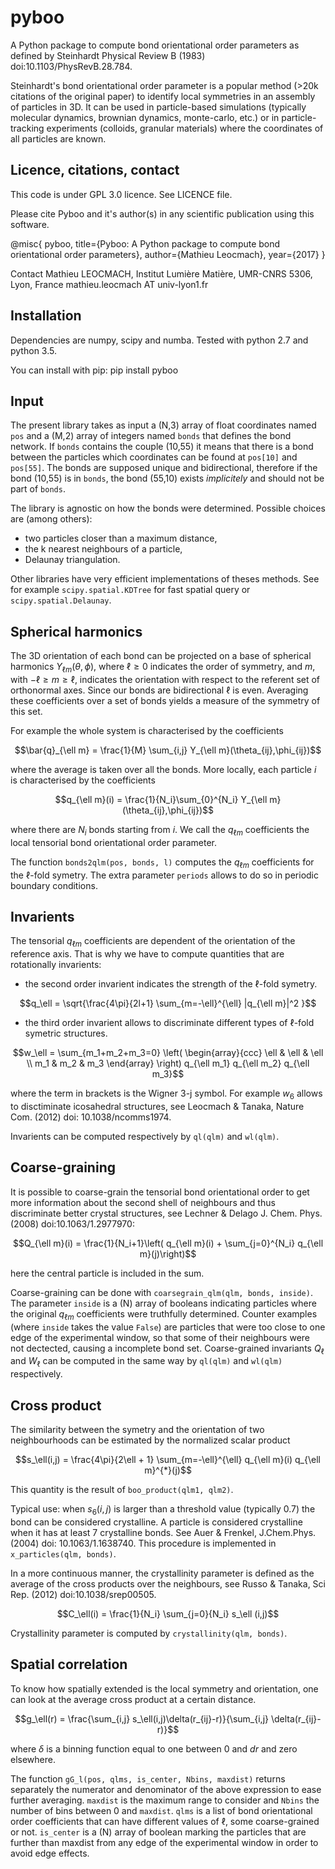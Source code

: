 # pyboo
A Python package to compute bond orientational order parameters as defined by Steinhardt Physical Review B (1983) doi:10.1103/PhysRevB.28.784.

Steinhardt's bond orientational order parameter is a popular method (>20k citations of the original paper) to identify local symmetries in an assembly of particles in 3D. It can be used in particle-based simulations (typically molecular dynamics, brownian dynamics, monte-carlo, etc.) or in particle-tracking experiments (colloids, granular materials) where the coordinates of all particles are known.

## Licence, citations, contact

This code is under GPL 3.0 licence. See LICENCE file.

Please cite Pyboo and it's author(s) in any scientific publication using this software.

@misc{
    pyboo, 
    title={Pyboo: A Python package to compute bond orientational order parameters},
    author={Mathieu Leocmach}, 
    year={2017}
}

Contact
    Mathieu LEOCMACH, Institut Lumière Matière, UMR-CNRS 5306, Lyon, France
    mathieu.leocmach AT univ-lyon1.fr
    

## Installation

Dependencies are numpy, scipy and numba. Tested with python 2.7 and python 3.5.

You can install with pip:
    pip install pyboo


## Input

The present library takes as input a (N,3) array of float coordinates named `pos` and a (M,2) array of integers named `bonds` that defines the bond network. If `bonds` contains the couple (10,55) it means that there is a bond between the particles which coordinates can be found at `pos[10]` and `pos[55]`. The bonds are supposed unique and bidirectional, therefore if the bond (10,55) is in `bonds`, the bond (55,10) exists *implicitely* and should not be part of `bonds`.

The library is agnostic on how the bonds were determined. Possible choices are (among others):
 - two particles closer than a maximum distance,
 - the k nearest neighbours of a particle,
 - Delaunay triangulation.
 
Other libraries have very efficient implementations of theses methods. See for example `scipy.spatial.KDTree` for fast spatial query or `scipy.spatial.Delaunay`.

## Spherical harmonics

The 3D orientation of each bond can be projected on a base of spherical harmonics $Y_{\ell m}(\theta,\phi)$, where $\ell \geq 0$ indicates the order of symmetry, and $m$, with $-\ell \geq m \geq \ell$, indicates the orientation with respect to the referent set of orthonormal axes. Since our bonds are bidirectional $\ell$ is even. Averaging these coefficients over a set of bonds yields a measure of the symmetry of this set.

For example the whole system is characterised by the coefficients 

$$\bar{q}_{\ell m} = \frac{1}{M} \sum_{i,j} Y_{\ell m}(\theta_{ij},\phi_{ij})$$

where the average is taken over all the bonds. More locally, each particle $i$ is characterised by the coefficients

$$q_{\ell m}(i) = \frac{1}{N_i}\sum_{0}^{N_i} Y_{\ell m}(\theta_{ij},\phi_{ij})$$

where there are $N_i$ bonds starting from $i$. We call the $q_{\ell m}$ coefficients the local tensorial bond orientational order parameter.

The function `bonds2qlm(pos, bonds, l)` computes the $q_{\ell m}$ coefficients for the $\ell$-fold symetry. The extra parameter `periods` allows to do so in periodic boundary conditions.

## Invarients

The tensorial $q_{\ell m}$ coefficients are dependent of the orientation of the reference axis. That is why we have to compute quantities that are rotationally invarients:
 - the second order invarient indicates the strength of the $\ell$-fold symetry.

$$q_\ell = \sqrt{\frac{4\pi}{2l+1} \sum_{m=-\ell}^{\ell} |q_{\ell m}|^2 }$$
 - the third order invarient allows to discriminate different types of $\ell$-fold symetric structures.

$$w_\ell = \sum_{m_1+m_2+m_3=0} 
			\left( \begin{array}{ccc}
				\ell & \ell & \ell \\
				m_1 & m_2 & m_3 
			\end{array} \right)
			q_{\ell m_1} q_{\ell m_2} q_{\ell m_3}$$

where the term in brackets is the Wigner 3-j symbol. For example $w_6$ allows to disctiminate icosahedral structures, see Leocmach & Tanaka, Nature Com. (2012) doi: 10.1038/ncomms1974.

Invarients can be computed respectively by `ql(qlm)` and `wl(qlm)`.

## Coarse-graining

It is possible to coarse-grain the tensorial bond orientational order to get more information about the second shell of neighbours and thus discriminate better crystal structures, see Lechner & Delago J. Chem. Phys. (2008) doi:10.1063/1.2977970:

$$Q_{\ell m}(i) = \frac{1}{N_i+1}\left( q_{\ell m}(i) +  \sum_{j=0}^{N_i} q_{\ell m}(j)\right)$$

here the central particle is included in the sum.

Coarse-graining can be done with `coarsegrain_qlm(qlm, bonds, inside)`. The parameter `inside` is a (N) array of booleans indicating particles where the original $q_{\ell m}$ coefficients were truthfully determined. Counter examples (where `inside` takes the value `False`) are particles that were too close to one edge of the experimental window, so that some of their neighbours were not dectected, causing a incomplete bond set. Coarse-grained invariants $Q_\ell$ and $W_\ell$ can be computed in the same way by `ql(qlm)` and `wl(qlm)` respectively.

## Cross product

The similarity between the symetry and the orientation of two neighbourhoods can be estimated by the normalized scalar product

$$s_\ell(i,j) = \frac{4\pi}{2\ell + 1} \sum_{m=-\ell}^{\ell} q_{\ell m}(i) q_{\ell m}^{*}(j)$$

This quantity is the result of `boo_product(qlm1, qlm2)`.

Typical use: when $s_6(i,j)$ is larger than a threshold value (typically 0.7) the bond can be considered crystalline. A particle is considered crystalline when it has at least 7 crystalline bonds. See Auer & Frenkel, J.Chem.Phys. (2004) doi: 10.1063/1.1638740. This procedure is implemented in `x_particles(qlm, bonds)`.

In a more continuous manner, the crystallinity parameter is defined as the average of the cross products over the neighbours, see Russo & Tanaka, Sci Rep. (2012) doi:10.1038/srep00505.

$$C_\ell(i) = \frac{1}{N_i} \sum_{j=0}{N_i} s_\ell (i,j)$$

Crystallinity parameter is computed by `crystallinity(qlm, bonds)`.

## Spatial correlation

To know how spatially extended is the local symmetry and orientation, one can look at the average cross product at a certain distance.

$$g_\ell(r) = \frac{\sum_{i,j} s_\ell(i,j)\delta(r_{ij}-r)}{\sum_{i,j} \delta(r_{ij}-r)}$$

where $\delta$ is a binning function equal to one between 0 and $dr$ and zero elsewhere.

The function `gG_l(pos, qlms, is_center, Nbins, maxdist)` returns separately the numerator and denominator of the above expression to ease further averaging. `maxdist` is the maximum range to consider and `Nbins` the number of bins between 0 and `maxdist`. `qlms` is a list of bond orientational order coefficients that can have different values of $\ell$, some coarse-grained or not. `is_center` is a (N) array of boolean marking the particles that are further than maxdist from any edge of the experimental window in order to avoid edge effects.





